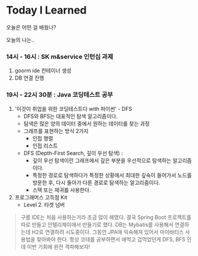 # Today I Learned
오늘은 어떤 걸 배웠나?

오늘의 나는..

### 14시 - 16시 : SK m&service 인턴십 과제
1. goorm ide 컨테이너 생성
2. DB 연결 진행

### 19시 - 22시 30분 : Java 코딩테스트 공부
1. '이것이 취업을 위한 코딩테스트다 with 파이썬' - DFS
    - DFS와 BFS는 대표적인 탐색 알고리즘이다.
    - 탐색은 많은 양의 데이터 중에서 원하는 데이터를 찾는 과정
    - 그래프를 표현하는 방식 2가지
      - 인접 행렬
      - 인접 리스트
    - DFS (Depth-First Search, 깊이 우선 탐색) : 
      - 깊이 우선 탐색이란 그래프에서 깊은 부분을 우선적으로 탐색하는 알고리즘이다.
      - 특정한 경로로 탐색하다가 특정한 상황에서 최대한 깊숙이 들어가서 노드를 방문한 후, 다시 돌아가 다른 경로로 탐색하는 알고리즘이다.
      - 스택 또는 재귀를 사용한다.
2. 프로그래머스 고득점 Kit
    - Level 2. 타겟 넘버


> 구름 IDE는 처음 사용하는거라 조금 많이 헤맸다. 
> 결국 Spring Boot 프로젝트를 따로 만들고 인텔리제이에서 만들기로 했다. 
> DB는 Mybatis를 사용해서 연결하는데 H2로 연결하려 시도중이다. 
> 그동안 JPA에 익숙해져 있어서 마이바티스 사용법을 찾아봐야 한다.
> 항상 코테를 공부하면서 애먹고 겁먹었던게 DFS, BFS 인데 이번 기회에 완전 격파해보자!
